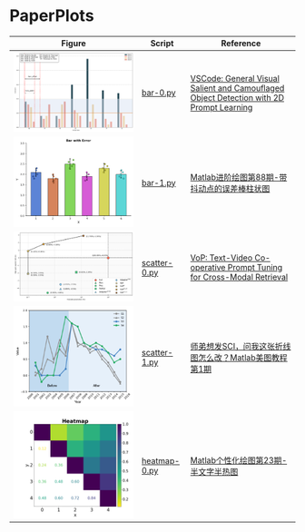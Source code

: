 # PaperPlots

| Figure                               | Script                         | Reference                                                                                                                  |
| ------------------------------------ | ------------------------------ | -------------------------------------------------------------------------------------------------------------------------- |
| ![bar-0](./assets/bar-0.png)         | [bar-0.py](./bar-0.py)         | [VSCode: General Visual Salient and Camouflaged Object Detection with 2D Prompt Learning](http://arxiv.org/abs/2311.15011) |
| ![bar-1](./assets/bar-1.png)         | [bar-1.py](./bar-1.py)         | [Matlab进阶绘图第88期-带抖动点的误差棒柱状图](https://mp.weixin.qq.com/s/ZNoONMzxk0EEa6bW3G8etQ)                           |
| ![scatter-0](./assets/scatter-0.png) | [scatter-0.py](./scatter-0.py) | [VoP: Text-Video Co-operative Prompt Tuning for Cross-Modal Retrieval](https://arxiv.org/abs/2211.12764)                   |
| ![scatter-1](./assets/scatter-1.png) | [scatter-1.py](./scatter-1.py) | [师弟想发SCI，问我这张折线图怎么改？Matlab美图教程第1期](https://mp.weixin.qq.com/s/ngOR-CUMfGmgODc-6O9isA)                |
| ![heatmap-0](./assets/heatmap-0.png) | [heatmap-0.py](./heatmap-0.py) | [Matlab个性化绘图第23期-半文字半热图](https://mp.weixin.qq.com/s/0X9yyPlGBFN__GkltLvFTA)                                   |
